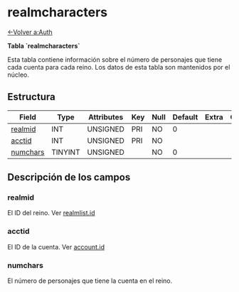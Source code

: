 ﻿# realmcharacters

[<-Volver a:Auth](database-auth.md)

**Tabla \`realmcharacters\`**

Esta tabla contiene información sobre el número de personajes que tiene cada cuenta para cada reino.
Los datos de esta tabla son mantenidos por el núcleo.

## Estructura

| Field         | Type       | Attributes | Key | Null | Default | Extra | Comment |
|---------------|------------|------------|-----|------|---------|-------|---------|
| [realmid][1]  | INT        | UNSIGNED   | PRI | NO   | 0       |       |         |
| [acctid][2]   | INT        | UNSIGNED   | PRI | NO   |         |       |         |
| [numchars][3] | TINYINT    | UNSIGNED   |     | NO   | 0       |       |         |

[1]: #realmid
[2]: #acctid
[3]: #numchars

## Descripción de los campos

### realmid

El ID del reino. Ver [realmlist.id](realmlist#id)

### acctid

El ID de la cuenta. Ver [account.id](account#id)

### numchars

El número de personajes que tiene la cuenta en el reino.
